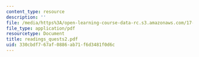 ```yaml
---
content_type: resource
description: ''
file: /media/https%3A/open-learning-course-data-rc.s3.amazonaws.com/17-037-american-political-thought-spring-2004/330cbdf767af0886ab71f6d3481f0d6c_readings_quests2.pdf
file_type: application/pdf
resourcetype: Document
title: readings_quests2.pdf
uid: 330cbdf7-67af-0886-ab71-f6d3481f0d6c
---
```

